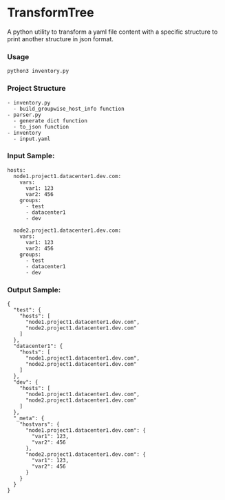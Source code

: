 # TransformTree

A python utility to transform a yaml file content with a specific structure to print another structure in json format.

### Usage

```
python3 inventory.py
```
### Project Structure

```
- inventory.py
  - build_groupwise_host_info function
- parser.py
  - generate dict function
  - to_json function
- inventory
  - input.yaml  
```

### Input Sample:

``` 
hosts:
  node1.project1.datacenter1.dev.com:
    vars:
      var1: 123
      var2: 456
    groups:
      - test
      - datacenter1
      - dev
      
  node2.project1.datacenter1.dev.com:
    vars:
      var1: 123
      var2: 456
    groups:
      - test
      - datacenter1
      - dev

```      

### Output Sample:

```
{
  "test": {
    "hosts": [
      "node1.project1.datacenter1.dev.com",
      "node2.project1.datacenter1.dev.com"
    ]
  },
  "datacenter1": {
    "hosts": [
      "node1.project1.datacenter1.dev.com",
      "node2.project1.datacenter1.dev.com"
    ]
  },
  "dev": {
    "hosts": [
      "node1.project1.datacenter1.dev.com",
      "node2.project1.datacenter1.dev.com"
    ]
  },
  "_meta": {
    "hostvars": {
      "node1.project1.datacenter1.dev.com": {
        "var1": 123,
        "var2": 456
      },
      "node2.project1.datacenter1.dev.com": {
        "var1": 123,
        "var2": 456
      }
    }
  }
}

```